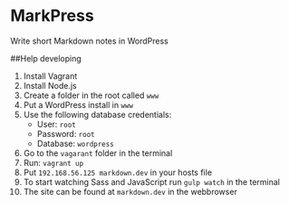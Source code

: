 MarkPress
=========

Write short Markdown notes in WordPress

##Help developing

1. Install Vagrant
2. Install Node.js
3. Create a folder in the root called `www`
4. Put a WordPress install in `www`
5. Use the following database credentials:
	- User: `root`
	- Password: `root`
	- Database: `wordpress`
6. Go to the `vagarant` folder in the terminal
7. Run: `vagrant up`
8. Put `192.168.56.125 markdown.dev`  in your hosts file
9. To start watching Sass and JavaScript run `gulp watch` in the terminal
10. The site can be found at `markdown.dev` in the webbrowser